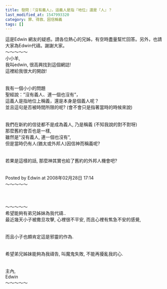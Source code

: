 ```yaml
---
title: 發問：『沒有義人』，這義人是指『地位』還是『人』？
last_modified_at: 1547993320
category: 罪、得救、因信稱義
tags: []
---
```


<p>這是Edwin 網友的疑惑。請各位熱心的兄姊，有空時盡量幫忙回答。另外，也請大家為Edwin代禱。謝謝大家。<br/><!--more-->～～～～～<br/>小小羊,<br/>我叫edwin, 很高興找到這個網誌! <br/>這裡給我很大的開啟!<br/><br/><br/>我有一個小小的問題<br/>聖經說：”沒有義人、連一個也沒有”，<br/>這義人是指地位上稱義，還是本身是個義人呢？<br/>並且這句是否被時間所限的呢? (會不會只是指著當時的時候來說)<br/><br/><br/>我們在新約的信徒都不是成為義人, 乃是稱義 (不知我說的對不對呀)<br/>那麼舊約會否也是一樣, <br/>雖然是"沒有義人, 連一個也沒有", <br/>但是當時仍有人(猶太或外邦人)因信神而稱義呢?<br/><br/><br/>若果是這樣的話, 那麼神其實也給了舊約的外邦人機會吧?<br/><br/><br/>Posted by Edwin at 2008年02月28日 17:14 <br/>～～～～～<br/><br/><br/><br/>～～～～～<br/>希望能夠有弟兄姊妹為我代禱..<br/>最近幾天小子被撒旦攻擊, 心裡很不平安, 而且心裡有焦急不安的感覺, <br/><br/><br/>而且小子也頗肯定這是邪靈的作為.<br/><br/><br/>希望弟兄姊妹能夠為我禱告, 叫魔鬼失敗, 不能再擾亂我的心.<br/><br/><br/>主內,<br/>Edwin<br/>～～～～～<br/><br/><br/></p>